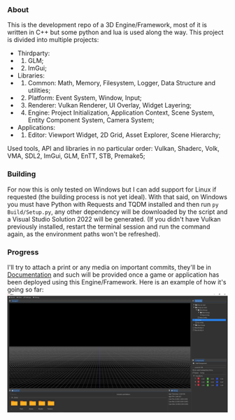 ### About
This is the development repo of a 3D Engine/Framework, most of it is written in C++ but some python and lua is used along the way. This project is divided into multiple projects:
* Thirdparty: 
* 1) GLM;
* 2) ImGui;
* Libraries:
* 1) Common: Math, Memory, Filesystem, Logger, Data Structure and utilities;
* 2) Platform: Event System, Window, Input;
* 3) Renderer: Vulkan Renderer, UI Overlay, Widget Layering;
* 4) Engine: Project Initialization, Application Context, Scene System, Entity Component System, Camera System; 
* Applications:
* 1) Editor: Viewport Widget, 2D Grid, Asset Explorer, Scene Hierarchy;

Used tools, API and libraries in no particular order: Vulkan, Shaderc, Volk, VMA, SDL2, ImGui, GLM, EnTT, STB, Premake5;

### Building
For now this is only tested on Windows but I can add support for Linux if requested (the building process is not yet ideal). With that said, on Windows you must have Python with Requests and TQDM installed and then run ```py Build/Setup.py```, any other dependency will be downloaded by the script and a Visual Studio Solution 2022 will be generated. (If you didn't have Vulkan previously installed, restart the terminal session and run the command again, as the environment paths won't be refreshed).

### Progress
I'll try to attach a print or any media on important commits, they'll be in [Documentation](https://github.com/franzpedd/vk_sandbox/tree/main/Documentation) and such will be provided once a game or application has been deployed using this Engine/Framework.
Here is an example of how it's going so far: ![Progress 3](Documentation/progress_3.jpg)